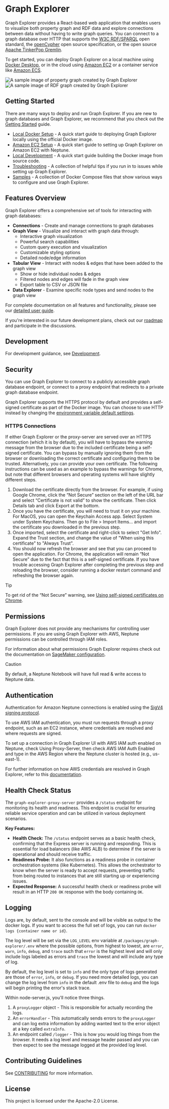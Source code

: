 # Graph Explorer

Graph Explorer provides a React-based web application that enables users to
visualize both property graph and RDF data and explore connections between data
without having to write graph queries. You can connect to a graph database over
HTTP that supports the
[W3C RDF/SPARQL](https://www.w3.org/TR/sparql11-overview/) open standard, the
[openCypher](https://opencypher.org) open source specification, or the open
source [Apache TinkerPop Gremlin](https://tinkerpop.apache.org/).

To get started, you can deploy Graph Explorer on a local machine using
[Docker Desktop](https://www.docker.com/products/docker-desktop/), or in the
cloud using [Amazon EC2](https://aws.amazon.com/ec2/) or a container service
like [Amazon ECS](https://aws.amazon.com/ecs/).

![A sample image of property graph created by Graph Explorer](./images/LPGIMDb.png)
![A sample image of RDF graph created by Graph Explorer](./images/RDFEPL.png)

## Getting Started

There are many ways to deploy and run Graph Explorer. If you are new to graph
databases and Graph Explorer, we recommend that you check out the
[Getting Started](./additionaldocs/getting-started/README.md) guide.

- [Local Docker Setup](./additionaldocs/deployment/docker.md) - A quick start
  guide to deploying Graph Explorer locally using the official Docker image.
- [Amazon EC2 Setup](./additionaldocs/deployment/aws-ec2.md) - A quick start
  guide to setting up Graph Explorer on Amazon EC2 with Neptune.
- [Local Development](./additionaldocs/development/development-setup.md) - A
  quick start guide building the Docker image from source code.
- [Troubleshooting](./additionaldocs/troubleshooting/) - A collection of helpful
  tips if you run in to issues while setting up Graph Explorer.
- [Samples](./samples) - A collection of Docker Compose files that show various
  ways to configure and use Graph Explorer.

## Features Overview

Graph Explorer offers a comprehensive set of tools for interacting with graph
databases:

- **Connections** - Create and manage connections to graph databases
- **Graph View** - Visualize and interact with graph data through:
  - Interactive graph visualization
  - Powerful search capabilities
  - Custom query execution and visualization
  - Customizable styling options
  - Detailed node/edge information
- **Tabular View** - Interact with nodes & edges that have been added to the
  graph view
  - Show or hide individual nodes & edges
  - Filtered nodes and edges will fade in the graph view
  - Export table to CSV or JSON file
- **Data Explorer** - Examine specific node types and send nodes to the graph
  view

For complete documentation on all features and functionality, please see our
[detailed user guide](./additionaldocs/user-guide/).

If you're interested in our future development plans, check out our
[roadmap](./ROADMAP.md) and participate in the discussions.

## Development

For development guidance, see [Development](./additionaldocs/development/).

## Security

You can use Graph Explorer to connect to a publicly accessible graph database
endpoint, or connect to a proxy endpoint that redirects to a private graph
database endpoint.

Graph Explorer supports the HTTPS protocol by default and provides a self-signed
certificate as part of the Docker image. You can choose to use HTTP instead by
changing the
[environment variable default settings](./additionaldocs/deployment/configuration.md).

### HTTPS Connections

If either Graph Explorer or the proxy-server are served over an HTTPS connection
(which it is by default), you will have to bypass the warning message from the
browser due to the included certificate being a self-signed certificate. You can
bypass by manually ignoring them from the browser or downloading the correct
certificate and configuring them to be trusted. Alternatively, you can provide
your own certificate. The following instructions can be used as an example to
bypass the warnings for Chrome, but note that different browsers and operating
systems will have slightly different steps.

1. Download the certificate directly from the browser. For example, if using
   Google Chrome, click the “Not Secure” section on the left of the URL bar and
   select “Certificate is not valid” to show the certificate. Then click Details
   tab and click Export at the bottom.
2. Once you have the certificate, you will need to trust it on your machine. For
   MacOS, you can open the Keychain Access app. Select System under System
   Keychains. Then go to File > Import Items... and import the certificate you
   downloaded in the previous step.
3. Once imported, select the certificate and right-click to select "Get Info".
   Expand the Trust section, and change the value of "When using this
   certificate" to "Always Trust".
4. You should now refresh the browser and see that you can proceed to open the
   application. For Chrome, the application will remain “Not Secure” due to the
   fact that this is a self-signed certificate. If you have trouble accessing
   Graph Explorer after completing the previous step and reloading the browser,
   consider running a docker restart command and refreshing the browser again.

<!-- prettier-ignore -->
> [!TIP] 
> 
> To get rid of the “Not Secure” warning, see
[Using self-signed certificates on Chrome](./additionaldocs/development/#using-self-signed-certificates-on-chrome).

## Permissions

Graph Explorer does not provide any mechanisms for controlling user permissions.
If you are using Graph Explorer with AWS, Neptune permissions can be controlled
through IAM roles.

For information about what permissions Graph Explorer requires check out the
documentation on
[SageMaker configuration](./additionaldocs/deployment/aws-sagemaker.md#minimum-database-permissions).

<!-- prettier-ignore -->
> [!CAUTION] 
> 
> By default, a Neptune Notebook will have full read & write access to Neptune data.

## Authentication

Authentication for Amazon Neptune connections is enabled using the
[SigV4 signing protocol](https://docs.aws.amazon.com/general/latest/gr/signature-version-4.html).

To use AWS IAM authentication, you must run requests through a proxy endpoint,
such as an EC2 instance, where credentials are resolved and where requests are
signed.

To set up a connection in Graph Explorer UI with AWS IAM auth enabled on
Neptune, check Using Proxy-Server, then check AWS IAM Auth Enabled and type in
the AWS Region where the Neptune cluster is hosted (e.g., us-east-1).

For further information on how AWS credentials are resolved in Graph Explorer,
refer to this
[documentation](https://docs.aws.amazon.com/AWSJavaScriptSDK/latest/AWS/CredentialProviderChain.html).

## Health Check Status

The `graph-explorer-proxy-server` provides a `/status` endpoint for monitoring
its health and readiness. This endpoint is crucial for ensuring reliable service
operation and can be utilized in various deployment scenarios.

**Key Features:**

- **Health Check:** The `/status` endpoint serves as a basic health check,
  confirming that the Express server is running and responding. This is
  essential for load balancers (like AWS ALB) to determine if the server is
  operational and should receive traffic.
- **Readiness Probe:** It also functions as a readiness probe in container
  orchestration systems (like Kubernetes). This allows the orchestrator to know
  when the server is ready to accept requests, preventing traffic from being
  routed to instances that are still starting up or experiencing issues.
- **Expected Response:** A successful health check or readiness probe will
  result in an HTTP `200 OK` response with the body containing `OK`.

## Logging

Logs are, by default, sent to the console and will be visible as output to the
docker logs. If you want to access the full set of logs, you can run
`docker logs {container name or id}`.

The log level will be set via the `LOG_LEVEL` env variable at
`/packages/graph-explorer/.env` where the possible options, from highest to
lowest, are `error`, `warn`, `info`, `debug`, and `trace` such that `error` is
the highest level and will only include logs labeled as errors and `trace` the
lowest and will include any type of log.

By default, the log level is set to `info` and the only type of logs generated
are those of `error`, `info`, or `debug`. If you need more detailed logs, you
can change the log level from `info` in the default .env file to `debug` and the
logs will begin printing the error's stack trace.

Within node-server.js, you'll notice three things.

1. A `proxyLogger` object - This is responsible for actually recording the logs.
2. An `errorHandler` - This automatically sends errors to the `proxyLogger` and
   can log extra information by adding wanted text to the error object at a key
   called `extraInfo`.
3. An endpoint called `/logger` - This is how you would log things from the
   browser. It needs a log level and message header passed and you can then
   expect to see the message logged at the provided log level.

## Contributing Guidelines

See [CONTRIBUTING](./CONTRIBUTING.md) for more information.

## License

This project is licensed under the Apache-2.0 License.
